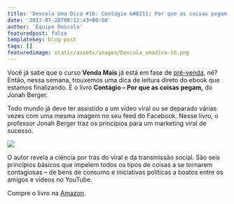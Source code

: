 ```yaml
---
title: 'Descola Uma Dica #16: Contágio &#8211; Por que as coisas pegam (Jonah Berger)'
date: '2017-07-28T08:12:43+00:00'
author: 'Equipe Descola'
featuredpost: false
templatekey: blog-post
tags: []
featuredimage: static/assets/images/Descola_umadica-16.png
---
```


Você já sabe que o curso **Venda Mais** já está em fase de [pré-venda](https://descola.org/curso/venda-mais), né? Então, nessa semana, trouxemos uma dica de leitura direto do ebook que estamos finalizando. É o livro **Contágio – Por que as coisas pegam,** do Jonah Berger.

Todo mundo já deve ter assistido a um vídeo viral ou se deparado várias vezes com uma mesma imagem no seu feed do Facebook. Nesse livro, o professor Jonah Berger traz os princípios para um marketing viral de sucesso.

![](https://descola.org/drops/wp-content/uploads/2017/07/contagio.jpg)

O autor revela a ciência por trás do viral e da transmissão social. São seis princípios básicos que impelem todos os tipos de coisas a se tornarem contagiosas – de bens de consumo e iniciativas políticas a boatos entre os amigos e vídeos no YouTube.

Compre o livro na [Amazon](https://www.amazon.com.br/Cont%C3%A1gio-Por-que-Coisas-Pegam/dp/8580449944).
